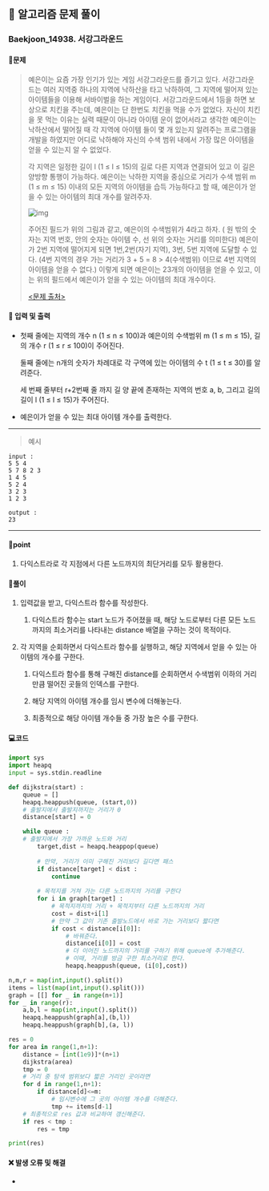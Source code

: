 ## 🐌 알고리즘 문제 풀이

### Baekjoon_14938. 서강그라운드

#### 📒문제

> 예은이는 요즘 가장 인기가 있는 게임 서강그라운드를 즐기고 있다. 서강그라운드는 여러 지역중 하나의 지역에 낙하산을 타고 낙하하여, 그 지역에 떨어져 있는 아이템들을 이용해 서바이벌을 하는 게임이다. 서강그라운드에서 1등을 하면 보상으로 치킨을 주는데, 예은이는 단 한번도 치킨을 먹을 수가 없었다. 자신이 치킨을 못 먹는 이유는 실력 때문이 아니라 아이템 운이 없어서라고 생각한 예은이는 낙하산에서 떨어질 때 각 지역에 아이템 들이 몇 개 있는지 알려주는 프로그램을 개발을 하였지만 어디로 낙하해야 자신의 수색 범위 내에서 가장 많은 아이템을 얻을 수 있는지 알 수 없었다.
>
> 각 지역은 일정한 길이 l (1 ≤ l ≤ 15)의 길로 다른 지역과 연결되어 있고 이 길은 양방향 통행이 가능하다. 예은이는 낙하한 지역을 중심으로 거리가 수색 범위 m (1 ≤ m ≤ 15) 이내의 모든 지역의 아이템을 습득 가능하다고 할 때, 예은이가 얻을 수 있는 아이템의 최대 개수를 알려주자.
> 
>    ![img](https://upload.acmicpc.net/ef3a5124-833a-42ef-a092-fd658bc8e662/-/preview/)
> 
>    주어진 필드가 위의 그림과 같고, 예은이의 수색범위가 4라고 하자. ( 원 밖의 숫자는 지역 번호, 안의 숫자는 아이템 수, 선 위의 숫자는 거리를 의미한다) 예은이가 2번 지역에 떨어지게 되면 1번,2번(자기 지역), 3번, 5번 지역에 도달할 수 있다. (4번 지역의 경우 가는 거리가 3 + 5 = 8 > 4(수색범위) 이므로 4번 지역의 아이템을 얻을 수 없다.) 이렇게 되면 예은이는 23개의 아이템을 얻을 수 있고, 이는 위의 필드에서 예은이가 얻을 수 있는 아이템의 최대 개수이다.
> 
>    [<문제 출처>](https://www.acmicpc.net/problem/14938)



#### :pushpin: 입력 및 출력

- 첫째 줄에는 지역의 개수 n (1 ≤ n ≤ 100)과 예은이의 수색범위 m (1 ≤ m ≤ 15), 길의 개수 r (1 ≤ r ≤ 100)이 주어진다.

  둘째 줄에는 n개의 숫자가 차례대로 각 구역에 있는 아이템의 수 t (1 ≤ t ≤ 30)를 알려준다.
  
  세 번째 줄부터 r+2번째 줄 까지 길 양 끝에 존재하는 지역의 번호 a, b, 그리고 길의 길이 l (1 ≤ l ≤ 15)가 주어진다.
  
- 예은이가 얻을 수 있는 최대 아이템 개수를 출력한다.



---

> 예시

```
input :
5 5 4
5 7 8 2 3
1 4 5
5 2 4
3 2 3
1 2 3

output :
23
```

----


#### 🚀point

1. 다익스트라로 각 지점에서 다른 노드까지의 최단거리를 모두 활용한다.



#### 🔎풀이

1. 입력값을 받고, 다익스트라 함수를 작성한다.
   1. 다익스트라 함수는 start 노드가 주어졌을 때, 해당 노드로부터 다른 모든 노드까지의 최소거리를 나타내는 distance 배열을 구하는 것이 목적이다.
   
1. 각 지역을 순회하면서 다익스트라 함수를 실행하고, 해당 지역에서 얻을 수 있는 아이템의 개수를 구한다.
   1. 다익스트라 함수를 통해 구해진 distance를 순회하면서 수색범위 이하의 거리만큼 떨어진 곳들의 인덱스를 구한다.
   
   1. 해당 지역의 아이템 개수를 임시 변수에 더해놓는다.
   
   1. 최종적으로 해당 아이템 개수들 중 가장 높은 수를 구한다.
   

#### 💻코드

```python
import sys
import heapq
input = sys.stdin.readline

def dijkstra(start) :
    queue = []
    heapq.heappush(queue, (start,0))
    # 출발지에서 출발지까지는 거리가 0
    distance[start] = 0

    while queue :
    # 출발지에서 가장 가까운 노드와 거리
        target,dist = heapq.heappop(queue)
		
        # 만약, 거리가 이미 구해진 거리보다 길다면 패스
        if distance[target] < dist :
            continue
		
        # 목적지를 거쳐 가는 다른 노드까지의 거리를 구한다
        for i in graph[target] :
            # 목적지까지의 거리 + 목적지부터 다른 노드까지의 거리
            cost = dist+i[1]
            # 만약 그 값이 기존 출발노드에서 바로 가는 거리보다 짧다면
            if cost < distance[i[0]]:
                # 바꿔준다.
                distance[i[0]] = cost
                # 더 이어진 노드까지의 거리를 구하기 위해 queue에 추가해준다.
                # 이때, 거리를 방금 구한 최소거리로 한다.
                heapq.heappush(queue, (i[0],cost))

n,m,r = map(int,input().split())
items = list(map(int,input().split()))
graph = [[] for _ in range(n+1)]
for _ in range(r):
    a,b,l = map(int,input().split())
    heapq.heappush(graph[a],(b,l))
    heapq.heappush(graph[b],(a, l))

res = 0
for area in range(1,n+1):
    distance = [int(1e9)]*(n+1)
    dijkstra(area)
    tmp = 0
    # 거리 중 탐색 범위보다 짧은 거리인 곳이라면
    for d in range(1,n+1):
        if distance[d]<=m:
            # 임시변수에 그 곳의 아이템 개수를 더해준다.
            tmp += items[d-1]
    # 최종적으로 res 값과 비교하여 갱신해준다.
    if res < tmp :
        res = tmp

print(res)
```



#### ❌ 발생 오류 및 해결

- 
